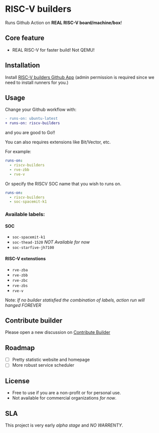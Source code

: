 # RISC-V builders

Runs Github Action on **REAL RISC-V board/machine/box**!

## Core feature
* REAL RISC-V for faster build! Not QEMU!

## Installation
Install [RISC-V builders Github App](https://github.com/apps/riscv-builders) (admin permission is required since we need to install runners for you.)

## Usage

Change your Github workflow with:

```diff
- runs-on: ubuntu-latest
+ runs-on: riscv-builders
```
and you are good to Go!!

You can also requires extensions like Bit/Vector, etc.

For example:

```yaml
runs-on:
  - riscv-builders
  - rve-zbb
  - rve-v
```

Or specify the RISCV SOC name that you wish to runs on.

```yaml
runs-on:
  - riscv-builders
  - soc-spacemit-k1
```

### Available labels:

#### SOC
* `soc-spacemit-k1`
* `soc-thead-1520` *NOT Available for now*
* `soc-starfive-jh7100`

#### RISC-V extenstions

* `rve-zba`
* `rve-zbb`
* `rve-zbc`
* `rve-zbs`
* `rve-v`

Note: *If no builder statisfied the combination of labels, action run will hanged FOREVER*


## Contribute builder

Please open a new discussion on [Contribute Builder](https://github.com/riscv-builders/riscv-builders.github.io/discussions/new?category=contribute-builder)


## Roadmap
* [ ] Pretty statistic website and homepage
* [ ] More robust service scheduler

## License
- Free to use if you are a non-profit or for personal use.
- Not available for commercial organizations *for now*.

## SLA
This project is very early *alpha stage* and *NO WARRENTY*.
